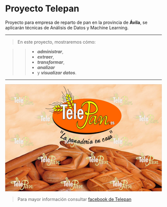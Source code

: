 # Proyecto Telepan

Proyecto para empresa de reparto de pan en la provincia de **Ávila**, se aplicarán técnicas de Análisis de Datos y Machine Learning.

***

>En este proyecto, mostraremos cómo:

>> * ___administrar___, 
>> * ___extraer___, 
>> * ___transformar___, 
>> * ___analizar___ 
>> * y ___visualizar datos___.

***

![Logo de Telepan](./data/logo.jpg "EL MEJOR PAN DE ÁVILA")
>Para mayor información consultar [facebook de Telepan](https://www.facebook.com/Telepan-%C3%81vila-441157269309528/)
